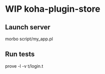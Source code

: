 # WIP koha-plugin-store

## Launch server
morbo script/my_app.pl

## Run tests
prove -l -v t/login.t